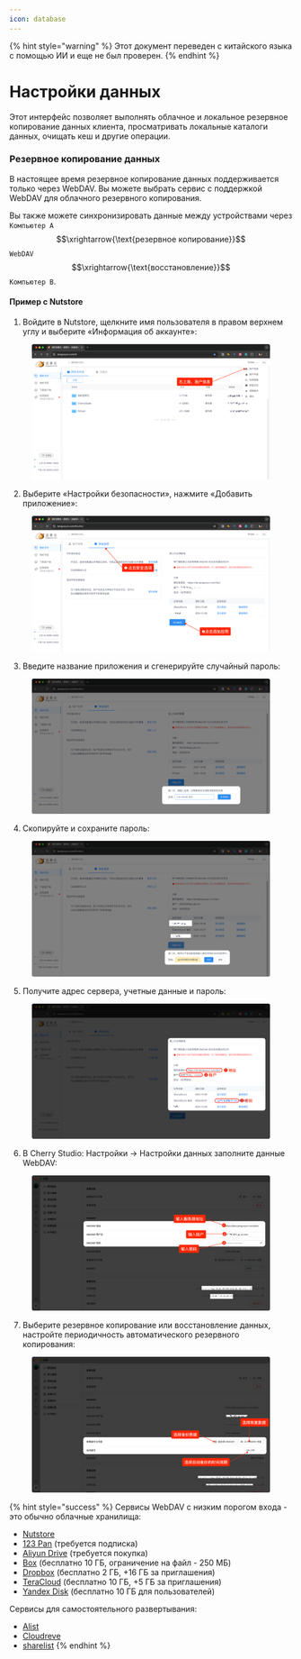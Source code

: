 ```yaml
---
icon: database
---
```


{% hint style="warning" %}
Этот документ переведен с китайского языка с помощью ИИ и еще не был проверен.
{% endhint %}

# Настройки данных

Этот интерфейс позволяет выполнять облачное и локальное резервное копирование данных клиента, просматривать локальные каталоги данных, очищать кеш и другие операции.

### Резервное копирование данных

В настоящее время резервное копирование данных поддерживается только через WebDAV. Вы можете выбрать сервис с поддержкой WebDAV для облачного резервного копирования.

Вы также можете синхронизировать данные между устройствами через `Компьютер A` $$\xrightarrow{\text{резервное копирование}}$$ `WebDAV` $$\xrightarrow{\text{восстановление}}$$ `Компьютер B`.

#### Пример с Nutstore

1. Войдите в Nutstore, щелкните имя пользователя в правом верхнем углу и выберите «Информация об аккаунте»:

<figure><img src="../../../.gitbook/assets/image (39).png" alt=""><figcaption></figcaption></figure>

2. Выберите «Настройки безопасности», нажмите «Добавить приложение»:

<figure><img src="../../../.gitbook/assets/image (40).png" alt=""><figcaption></figcaption></figure>

3. Введите название приложения и сгенерируйте случайный пароль:

<figure><img src="../../../.gitbook/assets/image (41).png" alt=""><figcaption></figcaption></figure>

4. Скопируйте и сохраните пароль:

<figure><img src="../../../.gitbook/assets/image (42).png" alt=""><figcaption></figcaption></figure>

5. Получите адрес сервера, учетные данные и пароль:

<figure><img src="../../../.gitbook/assets/image (43).png" alt=""><figcaption></figcaption></figure>

6. В Cherry Studio: Настройки → Настройки данных заполните данные WebDAV:

<figure><img src="../../../.gitbook/assets/image (48).png" alt=""><figcaption></figcaption></figure>

7. Выберите резервное копирование или восстановление данных, настройте периодичность автоматического резервного копирования:

<figure><img src="../../../.gitbook/assets/image (47).png" alt=""><figcaption></figcaption></figure>

{% hint style="success" %}
Сервисы WebDAV с низким порогом входа - это обычно облачные хранилища:

* [Nutstore](https://www.jianguoyun.com/)
* [123 Pan](https://www.123pan.com/) (требуется подписка)
* [Aliyun Drive](https://www.alipan.com/) (требуется покупка)
* [Box](https://www.box.com/) (бесплатно 10 ГБ, ограничение на файл - 250 МБ)
* [Dropbox](https://www.dropbox.com/) (бесплатно 2 ГБ, +16 ГБ за приглашения)
* [TeraCloud](https://teracloud.jp/en/) (бесплатно 10 ГБ, +5 ГБ за приглашения)
* [Yandex Disk](https://disk.yandex.com/) (бесплатно 10 ГБ для пользователей)

Сервисы для самостоятельного развертывания:

* [Alist](https://alist.nn.ci/zh/)
* [Cloudreve](https://cloudreve.org/)
* [sharelist](https://github.com/reruin/sharelist)
{% endhint %}